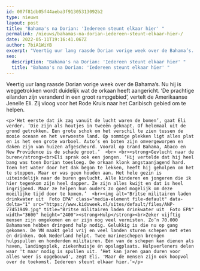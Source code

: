 ```yaml
---
id: 007f81db05f44aeba3f91305313092b2
type: nieuws
layout: post
title: "Bahama's na Dorian: 'Iedereen steunt elkaar hier' "
permalink: /nieuws/bahamas-na-dorian-iedereen-steunt-elkaar-hier-/
date: 2022-05-11T19:16:41.067Z
author: 7biA1WiYB
excerpt: "Veertig uur lang raasde Dorian vorige week over de Bahama’s. Nu hij is weggetrokken wordt duidelijk wat de orkaan heeft aangericht. ‘De prachtige eilanden zijn veranderd in een groot rampgebied’, vertelt de Amerikaanse Jenelle Eli. Zij vloog voor het Rode Kruis naar het Caribisch gebied om te helpen.  "
seo:
  description: "Bahama's na Dorian: 'Iedereen steunt elkaar hier' "
  title: "Bahama's na Dorian: 'Iedereen steunt elkaar hier' "
---
```

Veertig uur lang raasde Dorian vorige week over de Bahama’s. Nu hij is weggetrokken wordt duidelijk wat de orkaan heeft aangericht. ‘De prachtige eilanden zijn veranderd in een groot rampgebied’, vertelt de Amerikaanse Jenelle Eli. Zij vloog voor het Rode Kruis naar het Caribisch gebied om te helpen.  

    <p>‘Het eerste dat ik zag vanuit de lucht waren de bomen’, gaat Eli verder. ‘Die zijn als houtjes in tweeën geknapt. Of helemaal uit de grond getrokken. Een grote schok om het verschil te zien tussen de mooie oceaan en het verwoeste land. Op sommige plekken ligt alles plat en is het een grote warboel. Auto’s en boten zijn omvergeworpen en daken zijn van huizen afgescheurd. Vooral op Grand Bahama, Abaco en New Providence is de schade groot.’  <br> <br><strong>Gevlucht naar de buren</strong><br>Eli sprak ook een jongen. ‘Hij vertelde dat hij heel bang was toen Dorian toesloeg. De orkaan klonk angstaanjagend hard. Toen het water door het dak begon te lekken, heeft hij geholpen om het te stoppen. Maar er was geen houden aan. Het hele gezin is uiteindelijk naar de buren gevlucht. Alle kinderen en jongeren die ik hier tegenkom zijn heel dapper. Ze zijn alles kwijt en dat is heel ingrijpend. Maar ze helpen hun ouders zo goed mogelijk om deze moeilijke tijd door te komen.’  <br><img alt="Britse militairen laden drinkwater uit  Foto EPA" class="media-element file-default" data-delta="1" src="https://www.kidsweek.nl/sites/default/files/ANP-77451949.jpg" title="Britse militairen laden drinkwater uit  Foto EPA" width="3600" height="2400"><strong>Hulp</strong><br>Zeker vijftig mensen zijn omgekomen en er zijn nog veel vermisten. Zo’n 70.000 Bahamanen hebben dringend hulp nodig. Gelukkig is die nu op gang gekomen. De VN maakt geld vrij en veel landen sturen schepen met eten en drinken. Ook Nederland helpt. Twee marineschepen brengen hulpspullen en honderden militairen. Eén van de schepen kan dienen als haven, landingsplek, ziekenhuisje én opslagplaats. Hulpverleners delen waar 't maar nodig is spullen uit. ‘Het kan jaren gaan duren voor alles weer is opgebouwd', zegt Eli. 'Maar de mensen zijn ook hoopvol over de toekomst. Iedereen steunt elkaar hier.’</p>  

